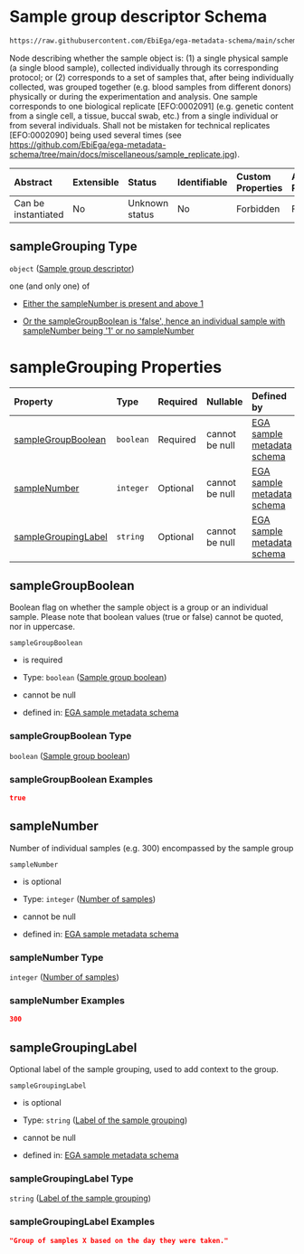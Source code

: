 # Sample group descriptor Schema

```txt
https://raw.githubusercontent.com/EbiEga/ega-metadata-schema/main/schemas/EGA.sample.json#/properties/sampleGrouping
```

Node describing whether the sample object is: (1) a single physical sample (a single blood sample), collected individually through its corresponding protocol; or (2) corresponds to a set of samples that, after being individually collected, was grouped together (e.g. blood samples from different donors) physically or during the experimentation and analysis. One sample corresponds to one biological replicate \[EFO:0002091] (e.g. genetic content from a single cell, a tissue, buccal swab, etc.) from a single individual or from several individuals. Shall not be mistaken for technical replicates \[EFO:0002090] being used several times (see <https://github.com/EbiEga/ega-metadata-schema/tree/main/docs/miscellaneous/sample_replicate.jpg>).

| Abstract            | Extensible | Status         | Identifiable | Custom Properties | Additional Properties | Access Restrictions | Defined In                                                                   |
| :------------------ | :--------- | :------------- | :----------- | :---------------- | :-------------------- | :------------------ | :--------------------------------------------------------------------------- |
| Can be instantiated | No         | Unknown status | No           | Forbidden         | Forbidden             | none                | [EGA.sample.json\*](../../../schemas/EGA.sample.json "open original schema") |

## sampleGrouping Type

`object` ([Sample group descriptor](ega-10-properties-sample-group-descriptor.md))

one (and only one) of

*   [Either the sampleNumber is present and above 1](ega-10-properties-sample-group-descriptor-oneof-either-the-samplenumber-is-present-and-above-1.md "check type definition")

*   [Or the sampleGroupBoolean is 'false', hence an individual sample with sampleNumber being '1' or no sampleNumber](ega-10-properties-sample-group-descriptor-oneof-or-the-samplegroupboolean-is-false-hence-an-individual-sample-with-samplenumber-being-1-or-no-samplenumber.md "check type definition")

# sampleGrouping Properties

| Property                                    | Type      | Required | Nullable       | Defined by                                                                                                                                                                                                                                                               |
| :------------------------------------------ | :-------- | :------- | :------------- | :----------------------------------------------------------------------------------------------------------------------------------------------------------------------------------------------------------------------------------------------------------------------- |
| [sampleGroupBoolean](#samplegroupboolean)   | `boolean` | Required | cannot be null | [EGA sample metadata schema](ega-10-properties-sample-group-descriptor-properties-sample-group-boolean.md "https://raw.githubusercontent.com/EbiEga/ega-metadata-schema/main/schemas/EGA.sample.json#/properties/sampleGrouping/properties/sampleGroupBoolean")          |
| [sampleNumber](#samplenumber)               | `integer` | Optional | cannot be null | [EGA sample metadata schema](ega-10-properties-sample-group-descriptor-properties-number-of-samples.md "https://raw.githubusercontent.com/EbiEga/ega-metadata-schema/main/schemas/EGA.sample.json#/properties/sampleGrouping/properties/sampleNumber")                   |
| [sampleGroupingLabel](#samplegroupinglabel) | `string`  | Optional | cannot be null | [EGA sample metadata schema](ega-10-properties-sample-group-descriptor-properties-label-of-the-sample-grouping.md "https://raw.githubusercontent.com/EbiEga/ega-metadata-schema/main/schemas/EGA.sample.json#/properties/sampleGrouping/properties/sampleGroupingLabel") |

## sampleGroupBoolean

Boolean flag on whether the sample object is a group or an individual sample. Please note that boolean values (true or false) cannot be quoted, nor in uppercase.

`sampleGroupBoolean`

*   is required

*   Type: `boolean` ([Sample group boolean](ega-10-properties-sample-group-descriptor-properties-sample-group-boolean.md))

*   cannot be null

*   defined in: [EGA sample metadata schema](ega-10-properties-sample-group-descriptor-properties-sample-group-boolean.md "https://raw.githubusercontent.com/EbiEga/ega-metadata-schema/main/schemas/EGA.sample.json#/properties/sampleGrouping/properties/sampleGroupBoolean")

### sampleGroupBoolean Type

`boolean` ([Sample group boolean](ega-10-properties-sample-group-descriptor-properties-sample-group-boolean.md))

### sampleGroupBoolean Examples

```json
true
```

## sampleNumber

Number of individual samples (e.g. 300) encompassed by the sample group

`sampleNumber`

*   is optional

*   Type: `integer` ([Number of samples](ega-10-properties-sample-group-descriptor-properties-number-of-samples.md))

*   cannot be null

*   defined in: [EGA sample metadata schema](ega-10-properties-sample-group-descriptor-properties-number-of-samples.md "https://raw.githubusercontent.com/EbiEga/ega-metadata-schema/main/schemas/EGA.sample.json#/properties/sampleGrouping/properties/sampleNumber")

### sampleNumber Type

`integer` ([Number of samples](ega-10-properties-sample-group-descriptor-properties-number-of-samples.md))

### sampleNumber Examples

```json
300
```

## sampleGroupingLabel

Optional label of the sample grouping, used to add context to the group.

`sampleGroupingLabel`

*   is optional

*   Type: `string` ([Label of the sample grouping](ega-10-properties-sample-group-descriptor-properties-label-of-the-sample-grouping.md))

*   cannot be null

*   defined in: [EGA sample metadata schema](ega-10-properties-sample-group-descriptor-properties-label-of-the-sample-grouping.md "https://raw.githubusercontent.com/EbiEga/ega-metadata-schema/main/schemas/EGA.sample.json#/properties/sampleGrouping/properties/sampleGroupingLabel")

### sampleGroupingLabel Type

`string` ([Label of the sample grouping](ega-10-properties-sample-group-descriptor-properties-label-of-the-sample-grouping.md))

### sampleGroupingLabel Examples

```json
"Group of samples X based on the day they were taken."
```
